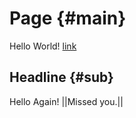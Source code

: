 # Page {#main}

Hello World!
[link](/site/category/page2#sub)

## Headline {#sub}

Hello Again! ||Missed you.||
